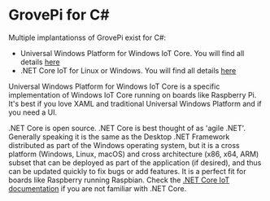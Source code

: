 # GrovePi for C#

Multiple implantationss of GrovePi exist for C#:

- Universal Windows Platform for Windows IoT Core. You will find all details [here](./README-UWP.md)
- .NET Core IoT for Linux or Windows. You will find all details [here](https://github.com/dotnet/iot/tree/master/src/devices/GrovePi)

Universal Windows Platform for Windows IoT Core is a specific implementation of Windows IoT Core running on boards like Raspberry Pi. It's best if you love XAML and traditional Universal Windows Platform and if you need a UI.

.NET Core is open source. .NET Core is best thought of as 'agile .NET'. Generally speaking it is the same as the Desktop .NET Framework distributed as part of the Windows operating system, but it is a cross platform (Windows, Linux, macOS) and cross architecture (x86, x64, ARM) subset that can be deployed as part of the application (if desired), and thus can be updated quickly to fix bugs or add features. It is a perfect fit for boards like Raspberry running Raspbian. Check the [.NET Core IoT documentation](https://github.com/dotnet/iot/tree/master/Documentation) if you are not familiar with .NET Core.
